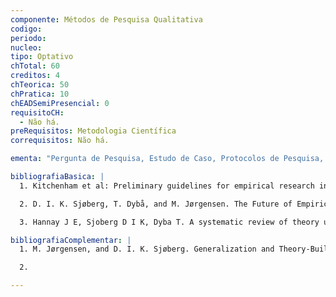 ```yaml
---
componente: Métodos de Pesquisa Qualitativa
codigo:  
periodo: 
nucleo:
tipo: Optativo
chTotal: 60
creditos: 4
chTeorica: 50
chPratica: 10
chEADSemiPresencial: 0
requisitoCH:
  - Não há.
preRequisitos: Metodologia Científica
correquisitos: Não há.

ementa: "Pergunta de Pesquisa, Estudo de Caso, Protocolos de Pesquisa, Métodos de Coleta de Dados, Análise e Síntese."

bibliografiaBasica: |
  1. Kitchenham et al: Preliminary guidelines for empirical research in software engineering, IEEE Transactions On Software Engineering, Vol. 28, No. 8, August 2002.

  2. D. I. K. Sjøberg, T. Dybå, and M. Jørgensen. The Future of Empirical Methods in Software Engineering Research, In: Future of Software Engineering (FOSE 2007), 2007.

  3. Hannay J E, Sjoberg D I K, Dyba T. A systematic review of theory use in software engineering experiments. IEEE Transactions on Software Engineering VOL. 33, NO. 2, FEBRUARY 2007.

bibliografiaComplementar: |
  1. M. Jørgensen, and D. I. K. Sjøberg. Generalization and Theory-Building in Software Engineering Research, In: Empirical Assessment in Software Engineering (EASE2004), ed. by unknown, pp. 29-36, IEEE Proceedings (ISBN: 0 86341 435 4), 2004.

  2.

---
```

